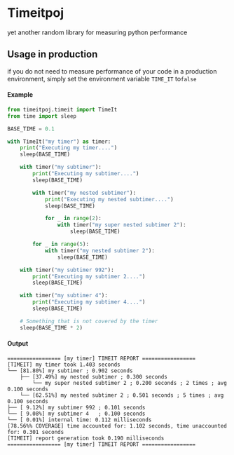 # Timeitpoj

yet another random library for measuring python performance

## Usage in production

if you do not need to measure performance of your code in a production environment, simply set the environment
variable `TIME_IT` to`false`

#### Example

```python
from timeitpoj.timeit import TimeIt
from time import sleep

BASE_TIME = 0.1

with TimeIt("my timer") as timer:
    print("Executing my timer....")
    sleep(BASE_TIME)

    with timer("my subtimer"):
        print("Executing my subtimer....")
        sleep(BASE_TIME)

        with timer("my nested subtimer"):
            print("Executing my nested subtimer....")
            sleep(BASE_TIME)

            for _ in range(2):
                with timer("my super nested subtimer 2"):
                    sleep(BASE_TIME)

        for _ in range(5):
            with timer("my nested subtimer 2"):
                sleep(BASE_TIME)

    with timer("my subtimer 992"):
        print("Executing my subtimer 2....")
        sleep(BASE_TIME)

    with timer("my subtimer 4"):
        print("Executing my subtimer 4....")
        sleep(BASE_TIME)

    # Something that is not covered by the timer
    sleep(BASE_TIME * 2)
```

#### Output

```
================= [my timer] TIMEIT REPORT =================
[TIMEIT] my timer took 1.403 seconds
└── [81.80%] my subtimer ; 0.902 seconds
    ├── [37.49%] my nested subtimer ; 0.300 seconds
        └── my super nested subtimer 2 ; 0.200 seconds ; 2 times ; avg 0.100 seconds
    └── [62.51%] my nested subtimer 2 ; 0.501 seconds ; 5 times ; avg 0.100 seconds
├── [ 9.12%] my subtimer 992 ; 0.101 seconds
└── [ 9.08%] my subtimer 4   ; 0.100 seconds
└── [ 0.01%] internal time: 0.112 milliseconds
[78.56%% COVERAGE] time accounted for: 1.102 seconds, time unaccounted for: 0.301 seconds
[TIMEIT] report generation took 0.190 milliseconds
================= [my timer] TIMEIT REPORT =================
```